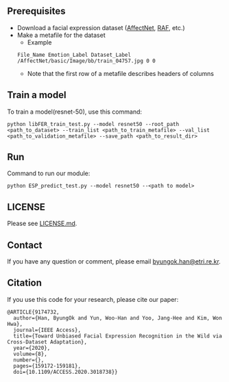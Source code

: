 ## **Prerequisites**
- Download a facial expression dataset ([AffectNet](http://mohammadmahoor.com/affectnet/), [RAF](http://www.whdeng.cn/RAF/model1.html), etc.)
- Make a metafile for the dataset
  - Example
  ```
  File_Name Emotion_Label Dataset_Label
  /AffectNet/basic/Image/bb/train_04757.jpg 0 0
  ```
  - Note that the first row of a metafile describes headers of columns

## **Train a model**
To train a model(resnet-50), use this command:
```
python libFER_train_test.py --model resnet50 --root_path <path_to_dataset> --train_list <path_to_train_metafile> --val_list <path_to_validation_metafile> --save_path <path_to_result_dir> 
```

## **Run**
Command to run our module:
```
python ESP_predict_test.py --model resnet50 --<path to model>
```

## **LICENSE**
Please see [LICENSE.md](../LICENSE.md).

## Contact
If you have any question or comment, please email <byungok.han@etri.re.kr>.

## Citation
If you use this code for your research, please cite our paper:

```
@ARTICLE{9174732,
  author={Han, ByungOk and Yun, Woo-Han and Yoo, Jang-Hee and Kim, Won Hwa},
  journal={IEEE Access}, 
  title={Toward Unbiased Facial Expression Recognition in the Wild via Cross-Dataset Adaptation}, 
  year={2020},
  volume={8},
  number={},
  pages={159172-159181},
  doi={10.1109/ACCESS.2020.3018738}}
```

